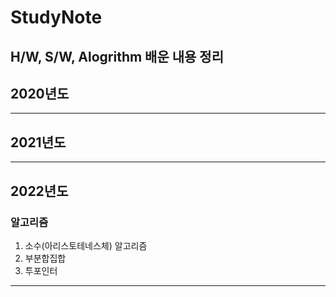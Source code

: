 # StudyNote
H/W, S/W, Alogrithm 배운 내용 정리
---
## 2020년도
---
## 2021년도
---
## 2022년도
### 알고리즘
1. 소수(아리스토테네스체) 알고리즘
2. 부분합집합
3. 투포인터
---
